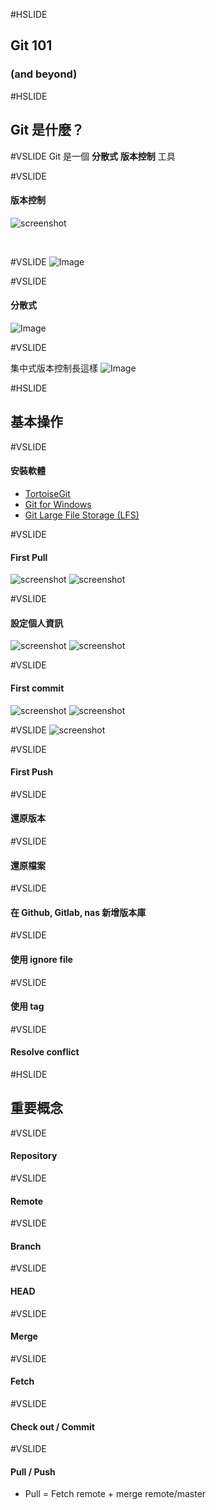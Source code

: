 #HSLIDE

## Git 101 
### (and beyond)

#HSLIDE
## Git 是什麼？

#VSLIDE 
Git 是一個
**分散式** <!-- .element: class="fragment" -->
**版本控制** <!-- .element: class="fragment" -->
工具 <!-- .element: class="fragment" -->

#VSLIDE
#### 版本控制

![screenshot](images/log.PNG)

<br>

#VSLIDE
![Image](https://git-scm.com/book/en/v2/book/01-introduction/images/local.png)

#VSLIDE
#### 分散式

![Image](https://git-scm.com/book/en/v2/book/01-introduction/images/distributed.png)

#VSLIDE

集中式版本控制長這樣
![Image](https://git-scm.com/book/en/v2/book/01-introduction/images/centralized.png)

#HSLIDE
## 基本操作

#VSLIDE
#### 安裝軟體
- [TortoiseGit](https://tortoisegit.org/)
- [Git for Windows](https://git-scm.com/download/win)
- [Git Large File Storage (LFS)](https://git-lfs.github.com/)
<!-- 補充 ```git lfs install``` and ```git lfs track "*.psd"``` -->

#VSLIDE
#### First Pull

![screenshot](images/git_clone.PNG)
![screenshot](images/git_clone_2.PNG)

#VSLIDE
#### 設定個人資訊

![screenshot](images/settings.PNG)
![screenshot](images/settings_2.PNG)

#VSLIDE
#### First commit

![screenshot](images/commit.PNG)
![screenshot](images/commit_2.PNG)

#VSLIDE
![screenshot](images/commit_success.PNG)

#VSLIDE
#### First Push

#VSLIDE
#### 還原版本

#VSLIDE
#### 還原檔案

#VSLIDE
#### 在 Github, Gitlab, nas 新增版本庫

#VSLIDE
#### 使用 ignore file

#VSLIDE
#### 使用 tag

#VSLIDE
#### Resolve conflict

#HSLIDE
## 重要概念

#VSLIDE
#### Repository

#VSLIDE
#### Remote

#VSLIDE
#### Branch

#VSLIDE
#### HEAD

#VSLIDE
#### Merge

#VSLIDE
#### Fetch

#VSLIDE
#### Check out / Commit

#VSLIDE 
#### Pull / Push

- Pull = Fetch remote + merge remote/master
